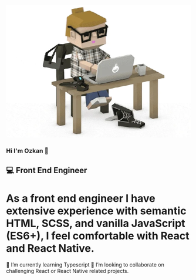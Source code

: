![Banner for OzkanAbdullahoglu](https://github.com/OzkanAbdullahoglu/OzkanAbdullahoglu/raw/master/assets/working.svg)
### Hi I'm Ozkan 👋
## 💻 Front End Engineer
# As a front end engineer I have extensive experience with semantic HTML, SCSS, and vanilla JavaScript (ES6+), I feel comfortable with React and React Native. 
🌱 I’m currently learning Typescript
👯 I’m looking to collaborate on challenging React or React Native related projects.

<!--
**OzkanAbdullahoglu/OzkanAbdullahoglu** is a ✨ _special_ ✨ repository because its `README.md` (this file) appears on your GitHub profile.

Here are some ideas to get you started:

- 🔭 I’m currently working on ...
- 🌱 I’m currently learning ...
- 👯 I’m looking to collaborate on ...
- 🤔 I’m looking for help with ...
- 💬 Ask me about ...
- 📫 How to reach me: ...
- 😄 Pronouns: ...
- ⚡ Fun fact: ...
-->

